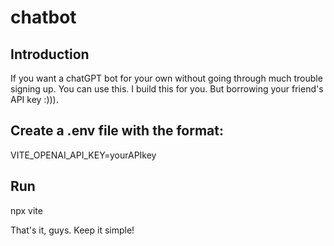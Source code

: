 # chatbot

## Introduction
If you want a chatGPT bot for your own without going through much trouble signing up. You can use this. I build this for you. But borrowing your friend's API key :))).

## Create a .env file with the format:
VITE_OPENAI_API_KEY=yourAPIkey

## Run
npx vite

That's it, guys. Keep it simple!
